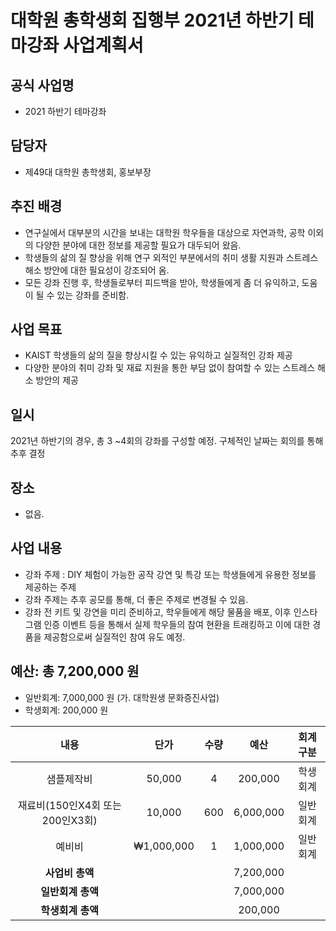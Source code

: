 대학원 총학생회 집행부 2021년 하반기 테마강좌 사업계획서
===

## 공식 사업명
- 2021 하반기 테마강좌

## 담당자
- 제49대 대학원 총학생회, 홍보부장

## 추진 배경
- 연구실에서 대부분의 시간을 보내는 대학원 학우들을 대상으로 자연과학, 공학 이외의 다양한 분야에 대한 정보를 제공할 필요가 대두되어 왔음.
- 학생들의 삶의 질 향상을 위해 연구 외적인 부분에서의 취미 생활 지원과 스트레스 해소 방안에 대한 필요성이 강조되어 옴.
- 모든 강좌 진행 후, 학생들로부터 피드백을 받아, 학생들에게 좀 더 유익하고, 도움이 될 수 있는 강좌를 준비함.

## 사업 목표
- KAIST 학생들의 삶의 질을 향상시킬 수 있는 유익하고 실질적인 강좌 제공
- 다양한 분야의 취미 강좌 및 재료 지원을 통한 부담 없이 참여할 수 있는 스트레스 해소 방안의 제공

## 일시
2021년 하반기의 경우, 총 3 ~4회의 강좌를 구성할 예정. 구체적인 날짜는 회의를 통해 추후 결정

## 장소
- 없음.

## 사업 내용
- 강좌 주제 : DIY 체험이 가능한 공작 강연 및 특강 또는 학생들에게 유용한 정보를 제공하는 주제
- 강좌 주제는 추후 공모를 통해, 더 좋은 주제로 변경될 수 있음.
- 강좌 전 키트 및 강연을 미리 준비하고, 학우들에게 해당 물품을 배포, 이후 인스타그램 인증 이벤트 등을 통해서 실제 학우들의 참여 현환을 트래킹하고 이에 대한 경품을 제공함으로써 실질적인 참여 유도 예정.

## 예산: 총 7,200,000 원
- 일반회계: 7,000,000 원 (가. 대학원생 문화증진사업)
- 학생회계: 200,000 원 

| **내용** | **단가** | **수량** | **예산** | **회계구분** |
|:---:|:---:|:---:|:---:|:---:|
| 샘플제작비 | 50,000 | 4 | 200,000 | 학생회계 |
| 재료비(150인X4회 또는 200인X3회) | 10,000 | 600 | 6,000,000 | 일반회계 |
| 예비비 | ₩1,000,000 | 1 | 1,000,000 | 일반회계 |
| **사업비 총액** |  |  | 7,200,000 | |
| **일반회계 총액** |  |  | 7,000,000 | |
| **학생회계 총액** |  |  | 200,000 | |
